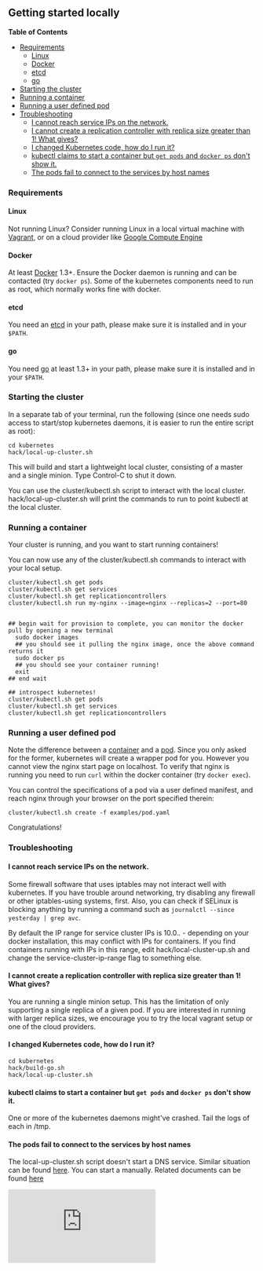 Getting started locally
-----------------------

**Table of Contents**

- [Requirements](http://releases.k8s.io/HEAD/docs/getting-started-guides/#requirements)
    - [Linux](http://releases.k8s.io/HEAD/docs/getting-started-guides/#linux)
    - [Docker](http://releases.k8s.io/HEAD/docs/getting-started-guides/#docker)
    - [etcd](http://releases.k8s.io/HEAD/docs/getting-started-guides/#etcd)
    - [go](http://releases.k8s.io/HEAD/docs/getting-started-guides/#go)
- [Starting the cluster](http://releases.k8s.io/HEAD/docs/getting-started-guides/#starting-the-cluster)
- [Running a container](http://releases.k8s.io/HEAD/docs/getting-started-guides/#running-a-container)
- [Running a user defined pod](http://releases.k8s.io/HEAD/docs/getting-started-guides/#running-a-user-defined-pod)
- [Troubleshooting](http://releases.k8s.io/HEAD/docs/getting-started-guides/#troubleshooting)
    - [I cannot reach service IPs on the network.](http://releases.k8s.io/HEAD/docs/getting-started-guides/#i-cannot-reach-service-ips-on-the-network)
    - [I cannot create a replication controller with replica size greater than 1!  What gives?](http://releases.k8s.io/HEAD/docs/getting-started-guides/#i-cannot-create-a-replication-controller-with-replica-size-greater-than-1--what-gives)
    - [I changed Kubernetes code, how do I run it?](http://releases.k8s.io/HEAD/docs/getting-started-guides/#i-changed-kubernetes-code-how-do-i-run-it)
    - [kubectl claims to start a container but `get pods` and `docker ps` don't show it.](http://releases.k8s.io/HEAD/docs/getting-started-guides/#kubectl-claims-to-start-a-container-but-get-pods-and-docker-ps-dont-show-it)
    - [The pods fail to connect to the services by host names](http://releases.k8s.io/HEAD/docs/getting-started-guides/#the-pods-fail-to-connect-to-the-services-by-host-names)

### Requirements

#### Linux

Not running Linux? Consider running Linux in a local virtual machine with [Vagrant](http://releases.k8s.io/HEAD/docs/getting-started-guides/vagrant.md), or on a cloud provider like [Google Compute Engine](http://releases.k8s.io/HEAD/docs/getting-started-guides/gce.md)

#### Docker

At least [Docker](https://docs.docker.com/installation/#installation)
1.3+. Ensure the Docker daemon is running and can be contacted (try `docker
ps`).  Some of the kubernetes components need to run as root, which normally
works fine with docker.

#### etcd

You need an [etcd](https://github.com/coreos/etcd/releases) in your path, please make sure it is installed and in your ``$PATH``.

#### go

You need [go](https://golang.org/doc/install) at least 1.3+ in your path, please make sure it is installed and in your ``$PATH``.

### Starting the cluster

In a separate tab of your terminal, run the following (since one needs sudo access to start/stop kubernetes daemons, it is easier to run the entire script as root):

```
cd kubernetes
hack/local-up-cluster.sh
```

This will build and start a lightweight local cluster, consisting of a master
and a single minion. Type Control-C to shut it down.

You can use the cluster/kubectl.sh script to interact with the local cluster. hack/local-up-cluster.sh will
print the commands to run to point kubectl at the local cluster.


### Running a container

Your cluster is running, and you want to start running containers!

You can now use any of the cluster/kubectl.sh commands to interact with your local setup.

```
cluster/kubectl.sh get pods
cluster/kubectl.sh get services
cluster/kubectl.sh get replicationcontrollers
cluster/kubectl.sh run my-nginx --image=nginx --replicas=2 --port=80


## begin wait for provision to complete, you can monitor the docker pull by opening a new terminal
  sudo docker images
  ## you should see it pulling the nginx image, once the above command returns it
  sudo docker ps
  ## you should see your container running!
  exit
## end wait

## introspect kubernetes!
cluster/kubectl.sh get pods
cluster/kubectl.sh get services
cluster/kubectl.sh get replicationcontrollers
```


### Running a user defined pod

Note the difference between a [container](http://releases.k8s.io/HEAD/docs/getting-started-guides/../containers.md)
and a [pod](http://releases.k8s.io/HEAD/docs/getting-started-guides/../pods.md). Since you only asked for the former, kubernetes will create a wrapper pod for you.
However you cannot view the nginx start page on localhost. To verify that nginx is running you need to run `curl` within the docker container (try `docker exec`).

You can control the specifications of a pod via a user defined manifest, and reach nginx through your browser on the port specified therein:

```
cluster/kubectl.sh create -f examples/pod.yaml
```

Congratulations!

### Troubleshooting

#### I cannot reach service IPs on the network.

Some firewall software that uses iptables may not interact well with
kubernetes.  If you have trouble around networking, try disabling any
firewall or other iptables-using systems, first.  Also, you can check
if SELinux is blocking anything by running a command such as `journalctl --since yesterday | grep avc`.

By default the IP range for service cluster IPs is 10.0.*.* - depending on your
docker installation, this may conflict with IPs for containers.  If you find
containers running with IPs in this range, edit hack/local-cluster-up.sh and
change the service-cluster-ip-range flag to something else.

#### I cannot create a replication controller with replica size greater than 1!  What gives?

You are running a single minion setup.  This has the limitation of only supporting a single replica of a given pod.  If you are interested in running with larger replica sizes, we encourage you to try the local vagrant setup or one of the cloud providers.

#### I changed Kubernetes code, how do I run it?

```
cd kubernetes
hack/build-go.sh
hack/local-up-cluster.sh
```

#### kubectl claims to start a container but `get pods` and `docker ps` don't show it.

One or more of the kubernetes daemons might've crashed. Tail the logs of each in /tmp.

#### The pods fail to connect to the services by host names
The local-up-cluster.sh script doesn't start a DNS service. Similar situation can be found [here](https://github.com/GoogleCloudPlatform/kubernetes/issues/6667). You can start a manually. Related documents can be found [here](https://github.com/GoogleCloudPlatform/kubernetes/tree/master/cluster/addons/dns#how-do-i-configure-it)


[![Analytics](https://kubernetes-site.appspot.com/UA-36037335-10/GitHub/docs/getting-started-guides/locally.md?pixel)]()
